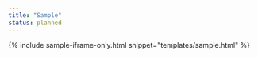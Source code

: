 ```yaml
---
title: "Sample"
status: planned
---
```


{% include sample-iframe-only.html snippet="templates/sample.html" %}